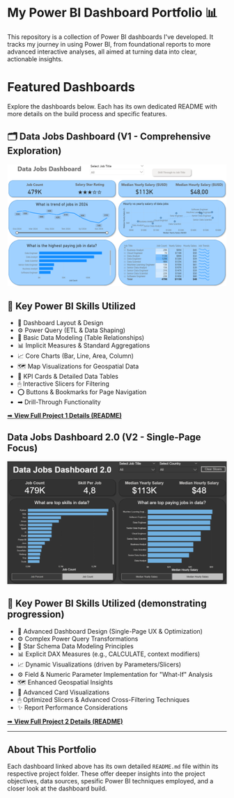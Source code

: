 # My Power BI Dashboard Portfolio 📊

This repository is a collection of Power BI dashboards I've developed. It tracks my journey in using Power BI, from foundational reports to more advanced interactive analyses, all aimed at turning data into clear, actionable insights.

# Featured Dashboards

Explore the dashboards below. Each has its own dedicated README with more details on the build process and specific features.

## 🗂️ Data Jobs Dashboard (V1 - Comprehensive Exploration)

![Data Jobs DB GIF](/images/Project_1_Page_1.png)

## 🔑 Key Power BI Skills Utilized

- 🎨 Dashboard Layout & Design
- ⚙ Power Query (ETL & Data Shaping)
- 🔗 Basic Data Modeling (Table Relationships)
- 📊 Implicit Measures & Standard Aggregations
- 📈 Core Charts (Bar, Line, Area, Column)
- 🗺 Map Visualizations for Geospatial Data
- 🔢 KPI Cards & Detailed Data Tables
- 🖱 Interactive Slicers for Filtering
- ⭕ Buttons & Bookmarks for Page Navigation
- ➡ Drill-Through Functionality

[ ➡ **View Full Project 1 Details (README)**](/Data_Jobs_v1/README.md)

## Data Jobs Dashboard 2.0 (V2 - Single-Page Focus)

![data Jobs Dashboard 2.0](/images/Project_2_Page_1.png)

## 🔑 Key Power BI Skills Utilized (demonstrating progression)

- 🎨 Advanced Dashboard Design (Single-Page UX & Optimization)
- ⚙ Complex Power Query Transformations
- 🔗 Star Schema Data Modeling Principles
- 📊 Explicit DAX Measures (e.g., CALCULATE, context modifiers)
- 📈 Dynamic Visualizations (driven by Parameters/Slicers)
- ⚙ Field & Numeric Parameter Implementation for "What-If" Analysis
- 🗺 Enhanced Geospatial Insights
- 🔢 Advanced Card Visualizations
- 🖱 Optimized Slicers & Advanced Cross-Filtering Techniques
- ✨ Report Performance Considerations

[ ➡ **View Full Project 2 Details (README)**](/Data_Jobs_v2/README.md)

---

## About This Portfolio

Each dashboard linked above has its own detailed `README.md` file within its respective project folder. These offer deeper insights into the project objectives, data sources, spesific Power BI techniques employed, and a closer look at the dashboard build.